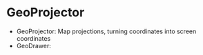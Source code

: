 # GeoProjector

- GeoProjector: Map projections, turning coordinates into screen coordinates
- GeoDrawer: 
